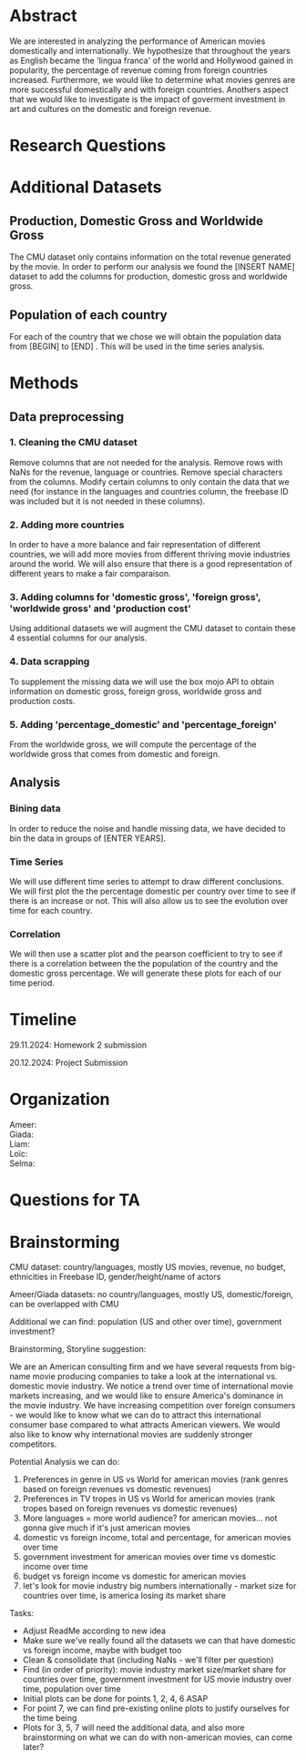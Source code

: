 
# Abstract

We are interested in analyzing the performance of American movies domestically and internationally. We hypothesize that throughout the years as English became the 'lingua franca' of the world and Hollywood gained in popularity, the percentage of revenue coming from foreign countries increased. Furthermore, we would like to determine what movies genres are more successful domestically and with foreign countries. Anothers aspect that we would like to investigate is the impact of goverment investment in art and cultures on the domestic and foreign revenue. 

# Research Questions



# Additional Datasets

## Production, Domestic Gross and Worldwide Gross
The CMU dataset only contains information on the total revenue generated by the movie. In order to perform our analysis we found the [INSERT NAME] dataset to add the columns for production, domestic gross and worldwide gross.

## Population of each country
For each of the country that we chose we will obtain the population data from [BEGIN] to [END] 
. This will be used in the time series analysis.

# Methods
## Data preprocessing
### 1. Cleaning the CMU dataset
Remove columns that are not needed for the analysis. Remove rows with NaNs for the revenue, language or countries. Remove special characters from the columns. Modify certain columns to only contain the data that we need (for instance in the languages and countries column, the freebase ID was included but it is not needed in these columns).

### 2. Adding more countries 
In order to have a more balance and fair representation of different countries, we will add more movies from different thriving movie industries around the world. We will also ensure that there is a good representation of different years to make a fair comparaison.

### 3. Adding columns for 'domestic gross', 'foreign gross', 'worldwide gross' and 'production cost'
Using additional datasets we will augment the CMU dataset to contain these 4 essential columns for our analysis.

### 4. Data scrapping
To supplement the missing data we will use the box mojo API to obtain information on domestic gross, foreign gross, worldwide gross and production costs.

### 5. Adding 'percentage_domestic' and 'percentage_foreign'
From the worldwide gross, we will compute the percentage of the worldwide gross that comes from domestic and foreign.

## Analysis

### Bining data
In order to reduce the noise and handle missing data, we have decided to bin the data in groups of
[ENTER YEARS].

### Time Series
We will use different time series to attempt to draw different conclusions. We will first plot the the percentage domestic per country over time to see if there is an increase or not. This will also allow us to see the evolution over time for each country. 

### Correlation
We will then use a scatter plot and the pearson coefficient to try to see if there is a correlation between the the population of the country and the domestic gross percentage. We will generate these plots for each of our time period.  

# Timeline

29.11.2024: Homework 2 submission

20.12.2024: Project Submission

# Organization

Ameer: \
Giada: \
Liam: \
Loïc: \
Selma:

# Questions for TA





# Brainstorming

CMU dataset: country/languages, mostly US movies, revenue, no budget, ethnicities in Freebase ID, gender/height/name of actors

Ameer/Giada datasets: no country/languages, mostly US, domestic/foreign, can be overlapped with CMU

Additional we can find: population (US and other over time), government investment?

Brainstorming, Storyline suggestion:

We are an American consulting firm and we have several requests from big-name movie producing companies to take a look at the international vs. domestic movie industry. We notice a trend over time of international movie markets increasing, and we would like to ensure America's dominance in the movie industry. We have increasing competition over foreign consumers - we would like to know what we can do to attract this international consumer base compared to what attracts American viewers. We would also like to know why international movies are suddenly stronger competitors.

Potential Analysis we can do:

1. Preferences in genre in US vs World for american movies (rank genres based on foreign revenues vs domestic revenues)
2. Preferences in TV tropes in US vs World for american movies (rank tropes based on foreign revenues vs domestic revenues)
3. More languages = more world audience? for american movies... not gonna give much if it's just american movies
4. domestic vs foreign income, total and percentage, for american movies over time
5. government investment for american movies over time vs domestic income over time
6. budget vs foreign income vs domestic for american movies
7. let's look for movie industry big numbers internationally - market size for countries over time, is america losing its market share

Tasks:

- Adjust ReadMe according to new idea
- Make sure we've really found all the datasets we can that have domestic vs foreign income, maybe with budget too
- Clean & consolidate that (including NaNs - we'll filter per question)
- Find (in order of priority): movie industry market size/market share for countries over time, government investment for US movie industry over time, population over time
- Initial plots can be done for points 1, 2, 4, 6 ASAP
- For point 7, we can find pre-existing online plots to justify ourselves for the time being
- Plots for 3, 5, 7 will need the additional data, and also more brainstorming on what we can do with non-american movies, can come later?
